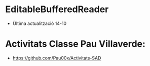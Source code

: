 # EditableBufferedReader

- Última actualització 14-10

# Activitats Classe Pau Villaverde:
- https://github.com/Pau00x/Activitats-SAD

